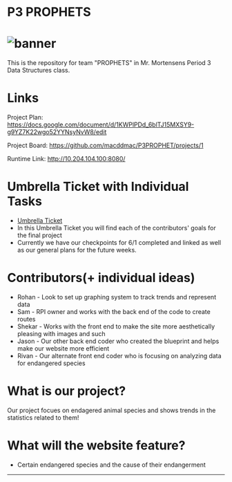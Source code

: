 # P3 PROPHETS
# ![banner](https://user-images.githubusercontent.com/72889343/112936650-0e794c00-90db-11eb-8ca9-f9dc3afd2ebf.JPG)
This is the repository for team "PROPHETS" in Mr. Mortensens Period 3 Data Structures class.

# Links
Project Plan: https://docs.google.com/document/d/1KWPlPDd_6blTJ15MXSY9-g9YZ7K22wgo52YYNsyNvW8/edit

Project Board: https://github.com/macddmac/P3PROPHET/projects/1

Runtime Link: http://10.204.104.100:8080/

# Umbrella Ticket with Individual Tasks 
- [Umbrella Ticket](https://github.com/macddmac/P3PROPHET/issues/17)
- In this Umbrella Ticket you will find each of the contributors' goals for the final project 
- Currently we have our checkpoints for 6/1 completed and linked as well as our general plans for the future weeks. 

# Contributors(+ individual ideas)
- Rohan - Look to set up graphing system to track trends and represent data
- Sam - RPI owner and works with the back end of the code to create routes 
- Shekar - Works with the front end to make the site more aesthetically pleasing with images and such
- Jason - Our other back end coder who created the blueprint and helps make our website more efficient 
- Rivan - Our alternate front end coder who is focusing on analyzing data for endangered species 

# What is our project?
Our project focues on endagered animal species and shows trends in the statistics related to them!

# What will the website feature?
- Certain endangered species and the cause of their endangerment
---------------------------

